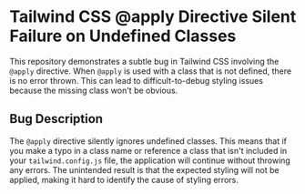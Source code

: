 # Tailwind CSS @apply Directive Silent Failure on Undefined Classes

This repository demonstrates a subtle bug in Tailwind CSS involving the `@apply` directive. When `@apply` is used with a class that is not defined, there is no error thrown. This can lead to difficult-to-debug styling issues because the missing class won't be obvious. 

## Bug Description

The `@apply` directive silently ignores undefined classes.  This means that if you make a typo in a class name or reference a class that isn't included in your `tailwind.config.js` file, the application will continue without throwing any errors. The unintended result is that the expected styling will not be applied, making it hard to identify the cause of styling errors.
